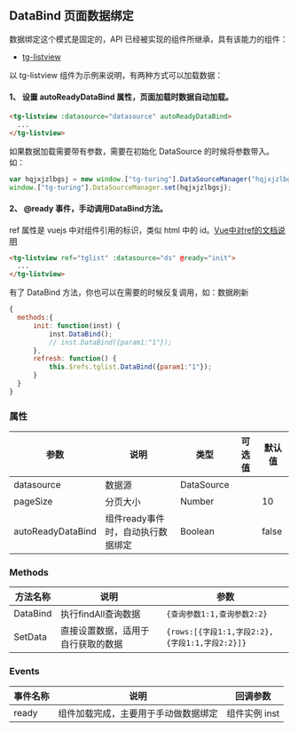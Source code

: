 
## DataBind 页面数据绑定

数据绑定这个模式是固定的，API 已经被实现的组件所继承，具有该能力的组件：
* [tg-listview](./tg-listview)

以 tg-listview 组件为示例来说明，有两种方式可以加载数据：

#### 1、 设置 autoReadyDataBind 属性，页面加载时数据自动加载。

```html
<tg-listview :datasource="datasource" autoReadyDataBind>
  ...
</tg-listview>
```

如果数据加载需要带有参数，需要在初始化 DataSource 的时候将参数带入。如：

```js
var hqjxjzlbgsj = new window.["tg-turing"].DataSourceManager("hqjxjzlbgsj", pageMeta, {userid:"aa"});
window.["tg-turing"].DataSourceManager.set(hqjxjzlbgsj);
```


#### 2、 @ready 事件，手动调用DataBind方法。

ref 属性是 vuejs 中对组件引用的标识，类似 html 中的 id。[Vue中对ref的文档说明](https://cn.vuejs.org/v2/api/#ref)

```html
<tg-listview ref="tglist" :datasource="ds" @ready="init">
  ...
</tg-listview>
```

有了 DataBind 方法，你也可以在需要的时候反复调用，如：数据刷新

```js
{
  methods:{
      init: function(inst) {
          inst.DataBind();
          // inst.DataBind({param1:"1"});
      },
      refresh: function() {
          this.$refs.tglist.DataBind({param1:"1"});
      }
  }
}
```


### 属性
| 参数 | 说明 | 类型 | 可选值 | 默认值 |
|------|-------|---------|-------|--------|
| datasource | 数据源 | DataSource | | |
| pageSize | 分页大小 | Number |  | 10 |
| autoReadyDataBind | 组件ready事件时，自动执行数据绑定 | Boolean | | false |

### Methods
| 方法名称 | 说明 | 参数 |
|---------- |-------- |---------- |
| DataBind  | 执行findAll查询数据 | `{查询参数1:1,查询参数2:2}`  |
| SetData  | 直接设置数据，适用于自行获取的数据 | `{rows:[{字段1:1,字段2:2},{字段1:1,字段2:2}]}`  |

### Events
| 事件名称 | 说明 | 回调参数 |
|---------- |-------- |---------- |
| ready  | 组件加载完成，主要用于手动做数据绑定 | 组件实例 inst  |
